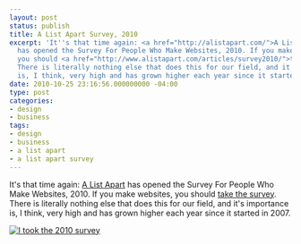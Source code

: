 ```yaml
---
layout: post
status: publish
title: A List Apart Survey, 2010
excerpt: 'It''s that time again: <a href="http://alistapart.com/">A List Apart</a>
  has opened the Survey For People Who Make Websites, 2010. If you make websites,
  you should <a href="http://www.alistapart.com/articles/survey2010/">take the survey</a>.
  There is literally nothing else that does this for our field, and it''s importance
  is, I think, very high and has grown higher each year since it started in 2007.'
date: 2010-10-25 23:16:56.000000000 -04:00
type: post
categories:
- design
- business
tags:
- design
- business
- a list apart
- a list apart survey
---
```

It's that time again: <a href="http://alistapart.com/">A List Apart</a> has opened the Survey For People Who Make Websites, 2010. If you make websites, you should <a href="http://www.alistapart.com/articles/survey2010/">take the survey</a>. There is literally nothing else that does this for our field, and it's importance is, I think, very high and has grown higher each year since it started in 2007.

<a href="http://alistapart.com/articles/survey2010"><img src="http://jonathanstegall.com/wp-content/uploads/2010/10/i-took-the-2010-survey.gif" alt="I took the 2010 survey" /></a>
